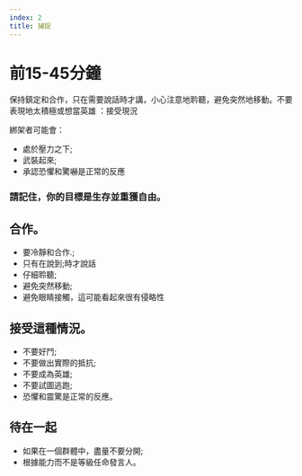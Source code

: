 ```yaml
---
index: 2
title: 捕捉
---
```

# 前15-45分鐘

保持鎮定和合作，只在需要說話時才講，小心注意地耹聽，避免突然地移動。不要表現地太積極或想當英雄 ：接受現況

綁架者可能會：

*   處於壓力之下;
*   武裝起來;
*   承認恐懼和驚嚇是正常的反應 

### 請記住，你的目標是生存並重獲自由。

## 合作。

*   要冷靜和合作.;
*   只有在說到;時才說話
*   仔細聆聽;
*   避免突然移動;
*   避免眼睛接觸，這可能看起來很有侵略性

## 接受這種情況。

*   不要好鬥;
*   不要做出實際的抵抗;
*   不要成為英雄;
*   不要試圖逃跑;
*   恐懼和震驚是正常的反應。

## 待在一起
*   如果在一個群體中，盡量不要分開;
*   根據能力而不是等級任命發言人。